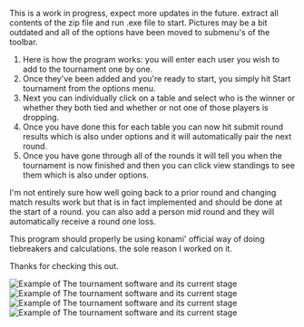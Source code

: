 This is a work in progress, expect more updates in the future. extract all contents of the zip file and run .exe file to start.
Pictures may be a bit outdated and all of the options have been moved to submenu's of the toolbar. 



1. Here is how the program works: you will enter each user you wish to add to the tournament one by one. 
2. Once they've been added and you're ready to start, you simply hit Start tournament from the options menu.
3. Next you can individually click on a table and select who is the winner or whether they both tied and whether or not one of those players is dropping.
4. Once you have done this for each table you can now hit submit round results which is also under options and it will automatically pair the next round.
5. Once you have gone through all of the rounds it will tell you when the tournament is now finished and then you can click view standings to see them which is also under options.

I'm not entirely sure how well going back to a prior round and changing match results work but that is in fact implemented and should be done at the start of a round.
you can also add a person mid round and they will automatically receive a round one loss.

This program should properly be using konami' official way of doing tiebreakers and calculations. the sole reason I worked on it.

Thanks for checking this out.




![Example of The tournament software and its current stage](https://i.imgur.com/QVl0sJ6.jpeg)
![Example of The tournament software and its current stage](https://i.imgur.com/xgpKqOE.jpeg)
![Example of The tournament software and its current stage](https://i.imgur.com/uR6KNzf.jpeg)
![Example of The tournament software and its current stage](https://i.imgur.com/vxItDDS.jpeg)
